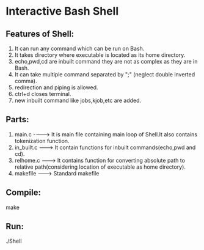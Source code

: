 Interactive Bash Shell
==================================
Features of Shell:
------------------
1. It can run any command which can be run on Bash.
2. It takes directory where executable is located as its home directory.
3. echo,pwd,cd are inbuilt command they are not as complex as they are in Bash.
4. It can take multiple command separated by ";" (neglect double inverted comma).
5. redirection and piping is allowed.
6. ctrl+d closes terminal.
7. new inbuilt command like jobs,kjob,etc are added.

Parts:
-----------------
1. main.c ----> It is main file containing main loop of Shell.It also contains tokenization function.
2. in_built.c ---> It contain functions for inbuilt commands(echo,pwd and cd).
3. relhome.c ---> It contains function for converting absolute path to relative path(considering location of executable as home directory).
4. makefile ---> Standard makefile

Compile:
--------
make

Run:
-----
./Shell

